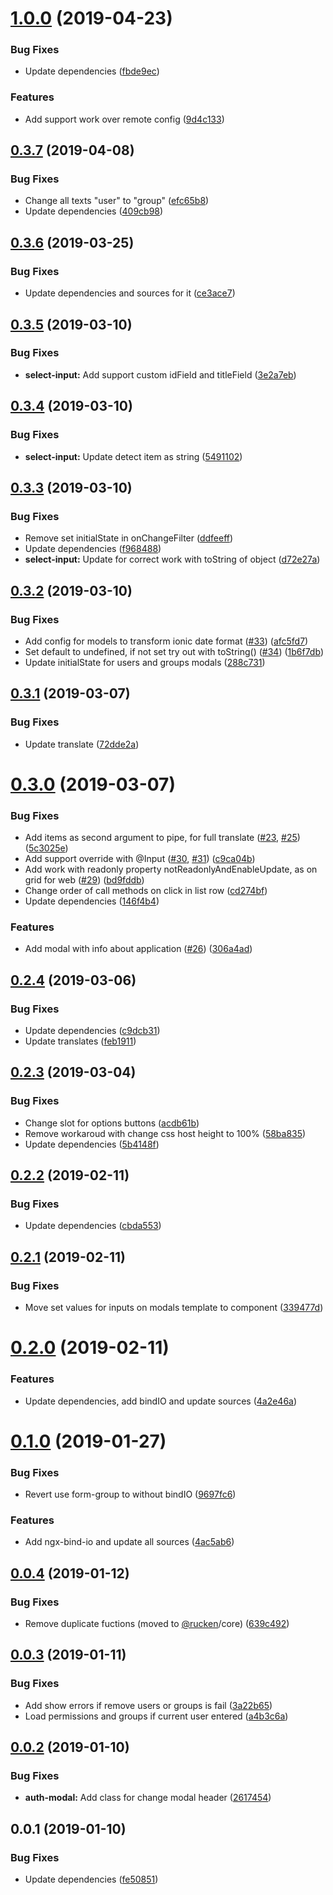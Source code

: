 # [1.0.0](https://github.com/rucken/ionic/compare/0.3.7...1.0.0) (2019-04-23)


### Bug Fixes

* Update dependencies ([fbde9ec](https://github.com/rucken/ionic/commit/fbde9ec))


### Features

* Add support work over remote config ([9d4c133](https://github.com/rucken/ionic/commit/9d4c133))



## [0.3.7](https://github.com/rucken/ionic/compare/0.3.6...0.3.7) (2019-04-08)


### Bug Fixes

* Change all texts "user" to "group" ([efc65b8](https://github.com/rucken/ionic/commit/efc65b8))
* Update dependencies ([409cb98](https://github.com/rucken/ionic/commit/409cb98))



## [0.3.6](https://github.com/rucken/ionic/compare/0.3.5...0.3.6) (2019-03-25)


### Bug Fixes

* Update dependencies and sources for it ([ce3ace7](https://github.com/rucken/ionic/commit/ce3ace7))



## [0.3.5](https://github.com/rucken/ionic/compare/0.3.4...0.3.5) (2019-03-10)


### Bug Fixes

* **select-input:** Add support custom idField and titleField ([3e2a7eb](https://github.com/rucken/ionic/commit/3e2a7eb))



## [0.3.4](https://github.com/rucken/ionic/compare/0.3.3...0.3.4) (2019-03-10)


### Bug Fixes

* **select-input:** Update detect item as string ([5491102](https://github.com/rucken/ionic/commit/5491102))



## [0.3.3](https://github.com/rucken/ionic/compare/0.3.2...0.3.3) (2019-03-10)


### Bug Fixes

* Remove set initialState in onChangeFilter ([ddfeeff](https://github.com/rucken/ionic/commit/ddfeeff))
* Update dependencies ([f968488](https://github.com/rucken/ionic/commit/f968488))
* **select-input:** Update for correct work with toString of object ([d72e27a](https://github.com/rucken/ionic/commit/d72e27a))



## [0.3.2](https://github.com/rucken/ionic/compare/0.3.1...0.3.2) (2019-03-10)


### Bug Fixes

* Add config for models to transform ionic date format ([#33](https://github.com/rucken/ionic/issues/33)) ([afc5fd7](https://github.com/rucken/ionic/commit/afc5fd7))
* Set default to undefined, if not set try out with toString() ([#34](https://github.com/rucken/ionic/issues/34)) ([1b6f7db](https://github.com/rucken/ionic/commit/1b6f7db))
* Update initialState for users and groups modals ([288c731](https://github.com/rucken/ionic/commit/288c731))



## [0.3.1](https://github.com/rucken/ionic/compare/0.3.0...0.3.1) (2019-03-07)


### Bug Fixes

* Update translate ([72dde2a](https://github.com/rucken/ionic/commit/72dde2a))



# [0.3.0](https://github.com/rucken/ionic/compare/0.2.4...0.3.0) (2019-03-07)


### Bug Fixes

* Add items as second argument to pipe, for full translate ([#23](https://github.com/rucken/ionic/issues/23), [#25](https://github.com/rucken/ionic/issues/25)) ([5c3025e](https://github.com/rucken/ionic/commit/5c3025e))
* Add support override with @Input ([#30](https://github.com/rucken/ionic/issues/30), [#31](https://github.com/rucken/ionic/issues/31)) ([c9ca04b](https://github.com/rucken/ionic/commit/c9ca04b))
* Add work with readonly property notReadonlyAndEnableUpdate, as on grid for web ([#29](https://github.com/rucken/ionic/issues/29)) ([bd9fddb](https://github.com/rucken/ionic/commit/bd9fddb))
* Change order of call methods on click in list row ([cd274bf](https://github.com/rucken/ionic/commit/cd274bf))
* Update dependencies ([146f4b4](https://github.com/rucken/ionic/commit/146f4b4))


### Features

* Add modal with info about application  ([#26](https://github.com/rucken/ionic/issues/26)) ([306a4ad](https://github.com/rucken/ionic/commit/306a4ad))



## [0.2.4](https://github.com/rucken/ionic/compare/0.2.3...0.2.4) (2019-03-06)


### Bug Fixes

* Update dependencies ([c9dcb31](https://github.com/rucken/ionic/commit/c9dcb31))
* Update translates ([feb1911](https://github.com/rucken/ionic/commit/feb1911))



## [0.2.3](https://github.com/rucken/ionic/compare/0.2.2...0.2.3) (2019-03-04)


### Bug Fixes

* Change slot for options buttons ([acdb61b](https://github.com/rucken/ionic/commit/acdb61b))
* Remove workaroud with change css host height to 100% ([58ba835](https://github.com/rucken/ionic/commit/58ba835))
* Update dependencies ([5b4148f](https://github.com/rucken/ionic/commit/5b4148f))



## [0.2.2](https://github.com/rucken/ionic/compare/0.2.1...0.2.2) (2019-02-11)


### Bug Fixes

* Update dependencies ([cbda553](https://github.com/rucken/ionic/commit/cbda553))



## [0.2.1](https://github.com/rucken/ionic/compare/0.2.0...0.2.1) (2019-02-11)


### Bug Fixes

* Move set values for inputs on modals template to component ([339477d](https://github.com/rucken/ionic/commit/339477d))



# [0.2.0](https://github.com/rucken/ionic/compare/0.1.0...0.2.0) (2019-02-11)


### Features

* Update dependencies, add bindIO and update sources ([4a2e46a](https://github.com/rucken/ionic/commit/4a2e46a))



# [0.1.0](https://github.com/rucken/ionic/compare/0.0.4...0.1.0) (2019-01-27)


### Bug Fixes

* Revert use form-group to without bindIO ([9697fc6](https://github.com/rucken/ionic/commit/9697fc6))


### Features

* Add ngx-bind-io and update all sources ([4ac5ab6](https://github.com/rucken/ionic/commit/4ac5ab6))



## [0.0.4](https://github.com/rucken/ionic/compare/0.0.3...0.0.4) (2019-01-12)


### Bug Fixes

* Remove duplicate fuctions (moved to [@rucken](https://github.com/rucken)/core) ([639c492](https://github.com/rucken/ionic/commit/639c492))



## [0.0.3](https://github.com/rucken/ionic/compare/0.0.2...0.0.3) (2019-01-11)


### Bug Fixes

* Add show errors if remove users or groups is fail ([3a22b65](https://github.com/rucken/ionic/commit/3a22b65))
* Load permissions and groups if current user entered ([a4b3c6a](https://github.com/rucken/ionic/commit/a4b3c6a))



## [0.0.2](https://github.com/rucken/ionic/compare/0.0.1...0.0.2) (2019-01-10)


### Bug Fixes

* **auth-modal:** Add class for change modal header ([2617454](https://github.com/rucken/ionic/commit/2617454))



## 0.0.1 (2019-01-10)


### Bug Fixes

* Update dependencies ([fe50851](https://github.com/rucken/ionic/commit/fe50851))



